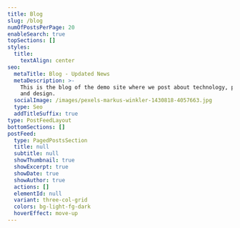 ```yaml
---
title: Blog
slug: /blog
numOfPostsPerPage: 20
enableSearch: true
topSections: []
styles:
  title:
    textAlign: center
seo:
  metaTitle: Blog - Updated News
  metaDescription: >-
    This is the blog of the demo site where we post about technology, product,
    and design.
  socialImage: /images/pexels-markus-winkler-1430818-4057663.jpg
  type: Seo
  addTitleSuffix: true
type: PostFeedLayout
bottomSections: []
postFeed:
  type: PagedPostsSection
  title: null
  subtitle: null
  showThumbnail: true
  showExcerpt: true
  showDate: true
  showAuthor: true
  actions: []
  elementId: null
  variant: three-col-grid
  colors: bg-light-fg-dark
  hoverEffect: move-up
---
```

